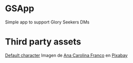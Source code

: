 # GSApp
Simple app to support Glory Seekers DMs

# Third party assets

[Default character](https://uxwing.com/male-icon/)
Imagen de <a href="https://pixabay.com/es/users/carufrannco-4599182/?utm_source=link-attribution&amp;utm_medium=referral&amp;utm_campaign=image&amp;utm_content=2351448">Ana Carolina Franco</a> en <a href="https://pixabay.com/es/?utm_source=link-attribution&amp;utm_medium=referral&amp;utm_campaign=image&amp;utm_content=2351448">Pixabay</a>